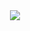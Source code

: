 <div align='center'>
  <img src='https://github-readme-stats.vercel.app/api?username=jmociron&show_icons=true&theme=radical'/>
</div>
